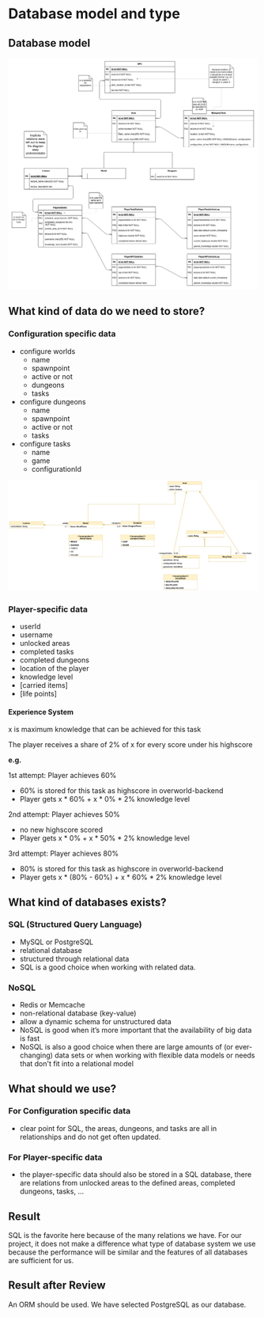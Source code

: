 # Database model and type

## Database model

![](database-model/database-model.png)

## What kind of data do we need to store?

### Configuration specific data

- configure worlds
  - name
  - spawnpoint
  - active or not
  - dungeons
  - tasks
- configure dungeons
  - name
  - spawnpoint
  - active or not
  - tasks
- configure tasks
  - name
  - game
  - configurationId

![Overworld Class Diagram](class-diagram/overworld-class-diagram.png)

### Player-specific data

- userId
- username
- unlocked areas
- completed tasks
- completed dungeons
- location of the player
- knowledge level
- [carried items]
- [life points]

#### Experience System

x is maximum knowledge that can be achieved for this task

The player receives a share of 2% of x for every score under his highscore

**e.g.**

1st attempt: Player achieves 60%
  - 60% is stored for this task as highscore in overworld-backend
  - Player gets x * 60% + x * 0% * 2% knowledge level

2nd attempt: Player achieves 50%
  - no new highscore scored
  - Player gets x * 0% + x * 50% * 2% knowledge level

3rd attempt: Player achieves 80%
  - 80% is stored for this task as highscore in overworld-backend
  - Player gets x * (80% - 60%) + x * 60% * 2% knowledge level

## What kind of databases exists?

### SQL (Structured Query Language)

- MySQL or PostgreSQL
- relational database
- structured through relational data
- SQL is a good choice when working with related data.

### NoSQL

- Redis or Memcache
- non-relational database (key-value)
- allow a dynamic schema for unstructured data
- NoSQL is good when it’s more important that the availability of big data is fast
- NoSQL is also a good choice when there are large amounts of (or ever-changing) data sets or when working with flexible data models or needs that don't fit into a relational model

## What should we use?

### For Configuration specific data

- clear point for SQL, the areas, dungeons, and tasks are all in relationships and do not get often updated.

### For Player-specific data

- the player-specific data should also be stored in a SQL database, there are relations from unlocked areas to the defined areas, completed dungeons, tasks, ...

## Result

SQL is the favorite here because of the many relations we have. For our project, it does not make a difference what type of database system we use because the performance will be similar and the features of all databases are sufficient for us.

## Result after Review

An ORM should be used. We have selected PostgreSQL as our database.
